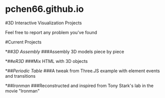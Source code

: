 pchen66.github.io
=================
#3D Interactive Visualization Projects

Feel free to report any problem you've found


#Current Projects

*##*3D Assembly*
###Assembly 3D models piece by piece

*##*eR3D*
###Mix HTML with 3D objects

*##*Periodic Table*
###A tweak from Three.JS example with element events and transitions

*##*Ironman*
###Reconstructed and inspired from Tony Stark's lab in the movie "Ironman"


